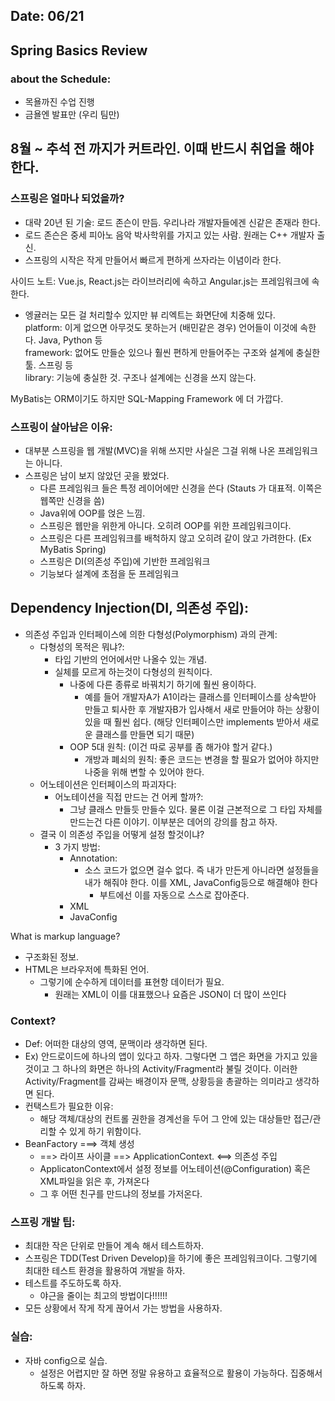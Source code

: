 ## Date: 06/21

## Spring Basics Review

### about the Schedule:
  - 목욜까진 수업 진행
  - 금욜엔 발표만 (우리 팀만)
## 8월 ~ 추석 전 까지가 커트라인. 이때 반드시 취업을 해야한다.


### 스프링은 얼마나 되었을까?
  - 대략 20년 된 기술: 로드 존슨이 만듬. 우리나라 개발자들에겐 신같은 존재라 한다. 
  - 로드 존슨은 중세 피아노 음악 박사학위를 가지고 있는 사람. 원래는 C++ 개발자 출신.
  - 스프링의 시작은 작게 만들어서 빠르게 편하게 쓰자라는 이념이라 한다.  

사이드 노트: Vue.js, React.js는 라이브러리에 속하고 Angular.js는 프레임워크에 속한다.  
  - 엥귤러는 모든 걸 처리할수 있지만 뷰 리엑트는 화면단에 치중해 있다.  
platform: 이게 없으면 아무것도 못하는거 (배민같은 경우) 언어들이 이것에 속한다. Java, Python 등  
framework: 없어도 만들순 있으나 훨씬 편하게 만들어주는 구조와 설계에 충실한 툴. 스프링 등  
library: 기능에 충실한 것. 구조나 설계에는 신경을 쓰지 않는다.  

MyBatis는 ORM이기도 하지만 SQL-Mapping Framework 에 더 가깝다.  

### 스프링이 살아남은 이유:
  - 대부분 스프링을 웹 개발(MVC)을 위해 쓰지만 사실은 그걸 위해 나온 프레임워크는 아니다.
  - 스프링은 남이 보지 않았던 곳을 봤었다.
    - 다른 프레임워크 들은 특정 레이어에만 신경을 쓴다 (Stauts 가 대표적. 이쪽은 웹쪽만 신경을 씀)
    - Java위에 OOP를 얹은 느낌. 
    - 스프링은 웹만을 위한게 아니다. 오히려 OOP를 위한 프레임워크이다.  
    - 스프링은 다른 프레임워크를 배척하지 않고 오히려 같이 앉고 가려한다. (Ex MyBatis Spring)  
    - 스프링은 DI(의존성 주입)에 기반한 프레임워크  
    - 기능보다 설계에 초점을 둔 프레임워크  

## Dependency Injection(DI, 의존성 주입):
* 의존성 주입과 인터페이스에 의한 다형성(Polymorphism) 과의 관계: 
  * 다형성의 목적은 뭐냐?:
      * 타입 기반의 언어에서만 나올수 있는 개념. 
      * 실체를 모르게 하는것이 다형성의 원칙이다.
        - 나중에 다른 종류로 바꿔치기 하기에 훨씬 용이하다.
          - 예를 들어 개발자A가 A1이라는 클래스를 인터페이스를 상속받아 만들고 퇴사한 후 개발자B가 입사해서 새로 만들어야 하는 상황이 있을 때 훨씬 쉽다. (해당 인터페이스만 implements 받아서 새로운 클래스를 만들면 되기 때문) 
        - OOP 5대 원칙: (이건 따로 공부를 좀 해가야 할거 같다.)
          - 개방과 폐쇠의 원칙: 좋은 코드는 변경을 할 필요가 없어야 하지만 나중을 위해 변할 수 있어야 한다.  
  * 어노테이션은 인터페이스의 파괴자다:
    * 어노테이션을 직접 만드는 건 어케 할까?:
      * 그냥 클래스 만들듯 만들수 있다. 물론 이걸 근본적으로 그 타입 자체를 만드는건 다른 이야기. 이부분은 데어의 강의를 참고 하자.  
  * 결국 이 의존성 주입을 어떻게 설정 할것이냐?
    * 3 가지 방법:
      * Annotation:
        - 소스 코드가 없으면 걸수 없다. 즉 내가 만든게 아니라면 설정들을 내가 해줘야 한다. 이를 XML, JavaConfig등으로 해결해야 한다
          - 부트에선 이를 자동으로 스스로 잡아준다.
      * XML
      * JavaConfig

What is markup language?
  * 구조화된 정보. 
  * HTML은 브라우저에 특화된 언어.
    * 그렇기에 순수하게 데이터를 표현항 데이터가 필요.
      * 원래는 XML이 이를 대표했으나 요즘은 JSON이 더 많이 쓰인다
  
### Context?
  * Def: 어떠한 대상의 영역, 문맥이라 생각하면 된다. 
  * Ex) 안드로이드에 하나의 앱이 있다고 하자. 그렇다면 그 앱은 화면을 가지고 있을 것이고 그 하나의 화면은 하나의 Activity/Fragment라 불릴 것이다. 이러한 Activity/Fragment를 감싸는 배경이자 문맥, 상황등을 총괄하는 의미라고 생각하면 된다. 
  * 컨택스트가 필요한 이유:
    * 해당 객체/대상의 컨트롤 권한을 경계선을 두어 그 안에 있는 대상들만 접근/관리할 수 있게 하기 위함이다.  
  * BeanFactory ===> 객체 생성
    * ==> 라이프 사이클 ==> ApplicationContext. <==> 의존성 주입
    * ApplicatonContext에서 설정 정보를 어노테이션(@Configuration) 혹은 XML파일을 읽은 후, 가져온다
    * 그 후 어떤 친구를 만드냐의 정보를 가저온다. 

### 스프링 개발 팁:
  * 최대한 작은 단위로 만들어 계속 해서 테스트하자.
  * 스프링은 TDD(Test Driven Develop)을 하기에 좋은 프레임워크이다. 그렇기에 최대한 테스트 환경을 활용하여 개발을 하자.  
  * 테스트를 주도하도록 하자. 
    * 야근을 줄이는 최고의 방법이다!!!!!!
  * 모든 상황에서 작게 작게 끊어서 가는 방법을 사용하자.  

### 실습:
  * 자바 config으로 실습.
    * 설정은 어렵지만 잘 하면 정말 유용하고 효율적으로 활용이 가능하다. 집중해서 하도록 하자.



